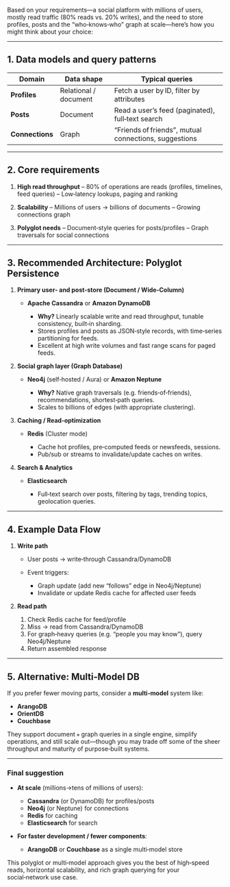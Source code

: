 Based on your requirements—a social platform with millions of users, mostly read traffic (80% reads vs. 20% writes), and the need to store profiles, posts and the “who‑knows‑who” graph at scale—here’s how you might think about your choice:

---

## 1. Data models and query patterns

| Domain          | Data shape            | Typical queries                                       |
| --------------- | --------------------- | ----------------------------------------------------- |
| **Profiles**    | Relational / document | Fetch a user by ID, filter by attributes              |
| **Posts**       | Document              | Read a user’s feed (paginated), full‑text search      |
| **Connections** | Graph                 | “Friends of friends”, mutual connections, suggestions |

---

## 2. Core requirements

1. **High read throughput**
   – 80% of operations are reads (profiles, timelines, feed queries)
   – Low‑latency lookups, paging and ranking

2. **Scalability**
   – Millions of users → billions of documents
   – Growing connections graph

3. **Polyglot needs**
   – Document‑style queries for posts/profiles
   – Graph traversals for social connections

---

## 3. Recommended Architecture: Polyglot Persistence

1. **Primary user‑ and post‑store (Document / Wide‑Column)**

   * **Apache Cassandra** or **Amazon DynamoDB**

     * **Why?** Linearly scalable write and read throughput, tunable consistency, built‑in sharding.
     * Stores profiles and posts as JSON‑style records, with time‑series partitioning for feeds.
     * Excellent at high write volumes and fast range scans for paged feeds.

2. **Social graph layer (Graph Database)**

   * **Neo4j** (self‑hosted / Aura) or **Amazon Neptune**

     * **Why?** Native graph traversals (e.g. friends‑of‑friends), recommendations, shortest‑path queries.
     * Scales to billions of edges (with appropriate clustering).

3. **Caching / Read‑optimization**

   * **Redis** (Cluster mode)

     * Cache hot profiles, pre‑computed feeds or newsfeeds, sessions.
     * Pub/sub or streams to invalidate/update caches on writes.

4. **Search & Analytics**

   * **Elasticsearch**

     * Full‑text search over posts, filtering by tags, trending topics, geolocation queries.

---

## 4. Example Data Flow

1. **Write path**

   * User posts → write‑through Cassandra/DynamoDB
   * Event triggers:

     * Graph update (add new “follows” edge in Neo4j/Neptune)
     * Invalidate or update Redis cache for affected user feeds

2. **Read path**

   1. Check Redis cache for feed/profile
   2. Miss → read from Cassandra/DynamoDB
   3. For graph‑heavy queries (e.g. “people you may know”), query Neo4j/Neptune
   4. Return assembled response

---

## 5. Alternative: Multi‑Model DB

If you prefer fewer moving parts, consider a **multi‑model** system like:

* **ArangoDB**
* **OrientDB**
* **Couchbase**

They support document + graph queries in a single engine, simplify operations, and still scale out—though you may trade off some of the sheer throughput and maturity of purpose‑built systems.

---

### Final suggestion

* **At scale** (millions→tens of millions of users):

  * **Cassandra** (or DynamoDB) for profiles/posts
  * **Neo4j** (or Neptune) for connections
  * **Redis** for caching
  * **Elasticsearch** for search

* **For faster development / fewer components**:

  * **ArangoDB** or **Couchbase** as a single multi‑model store

This polyglot or multi‑model approach gives you the best of high‑speed reads, horizontal scalability, and rich graph querying for your social‑network use case.
